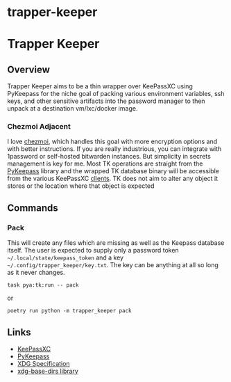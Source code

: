 # trapper-keeper

# Trapper Keeper
## Overview
Trapper Keeper aims to be a thin wrapper over KeePassXC using PyKeepass for the niche goal of packing various
environment variables, ssh keys, and other sensitive artifacts into the password manager to then unpack at a
destination vm/lxc/docker image.

### Chezmoi Adjacent
I love [chezmoi](https://www.chezmoi.io), which handles this goal with more encryption options and with better
instructions.  If you are really industrious, you can integrate with 1password or self-hosted bitwarden instances.
But simplicity in secrets management is key for me. Most TK operations are straight from the [PyKeepass](https://pykeepass.readthedocs.io/en/latest/)
library and the wrapped TK database binary will be accessible from the various KeePassXC [clients](https://github.com/lgg/awesome-keepass).
TK does not aim to alter any object it stores or the location where that object is expected

## Commands

### Pack

This will create any files which are missing as well as the Keepass database itself.  The user is expected to supply
only a password token `~/.local/state/keepass_token` and a key `~/.config/trapper_keeper/key.txt`.  The key can be
anything at all so long as it never changes.

```shell
task pya:tk:run -- pack
```

or

```shell
poetry run python -m trapper_keeper pack
```

## Links
* [KeePassXC](https://keepassxc.org)
* [PyKeepass](https://pykeepass.readthedocs.io/en/latest/)
* [XDG Specification](https://specifications.freedesktop.org/basedir-spec/basedir-spec-latest.html)
* [xdg-base-dirs library](https://github.com/srstevenson/xdg-base-dirs)
